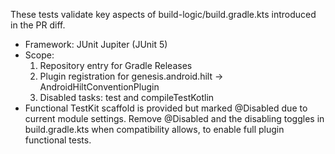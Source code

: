These tests validate key aspects of build-logic/build.gradle.kts introduced in the PR diff.

- Framework: JUnit Jupiter (JUnit 5)
- Scope:
  1) Repository entry for Gradle Releases
  2) Plugin registration for genesis.android.hilt -> AndroidHiltConventionPlugin
  3) Disabled tasks: test and compileTestKotlin
- Functional TestKit scaffold is provided but marked @Disabled due to current module settings. Remove @Disabled
  and the disabling toggles in build.gradle.kts when compatibility allows, to enable full plugin functional tests.